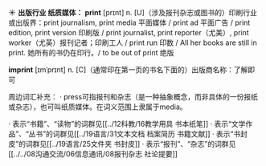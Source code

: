 ☀ <span class="category">**出版行业 纸质媒体：**</span>
<span class="vocabulary">**print**</span> [prɪnt] 
<span class="definition">n. [U]（涉及报刊杂志或图书的）印刷行业或出版界：</span>print journalism, print media 平面媒体 / print ad 平面广告 / print edition, print version 印刷版 / print journalist, print reporter（尤美）, print worker（尤英）报刊记者；印刷工人 / print run 印数 / All her books are still in print. 她所有的书仍在印行。/ to be out of print 绝版
           
<span class="vocabulary">**imprint**</span> [ɪmˈprɪnt]
<span class="definition">n. [C]（通常印在第一页的书名下面的）出版商名称：</span>了解即可

周边词汇补充：
· press可指报刊和杂志（是一种抽象概念，而非具体的一份报纸或杂志），也可叫纸质媒体。在词义范围上隶属于media。

· 表示“书籍”、“读物”的词群见[[../12科教/16教学用具 书本纸笔]]
· 表示“文学作品”、“丛书”的词群见[[../19语言/31文本文档 档案简历 书籍文献]]
· 表示“书封皮”的词群见[[../19语言/25文件夹 书封皮]]
· 表示“报刊”、“杂志”的词群见[[../../08沟通交流/06信息通讯/08报刊杂志 社论提要]]
